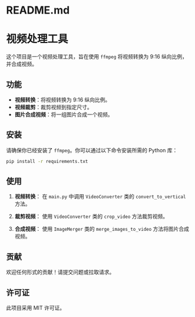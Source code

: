 # README.md

# 视频处理工具

这个项目是一个视频处理工具，旨在使用 `ffmpeg` 将视频转换为 9:16 纵向比例，并合成视频。

## 功能

- **视频转换**：将视频转换为 9:16 纵向比例。
- **视频裁剪**：裁剪视频到指定尺寸。
- **图片合成视频**：将一组图片合成一个视频。

## 安装

请确保你已经安装了 `ffmpeg`。你可以通过以下命令安装所需的 Python 库：

```bash
pip install -r requirements.txt
```

## 使用

1. **视频转换**：
   在 `main.py` 中调用 `VideoConverter` 类的 `convert_to_vertical` 方法。

2. **裁剪视频**：
   使用 `VideoConverter` 类的 `crop_video` 方法裁剪视频。

3. **合成视频**：
   使用 `ImageMerger` 类的 `merge_images_to_video` 方法将图片合成视频。

## 贡献

欢迎任何形式的贡献！请提交问题或拉取请求。

## 许可证

此项目采用 MIT 许可证。
